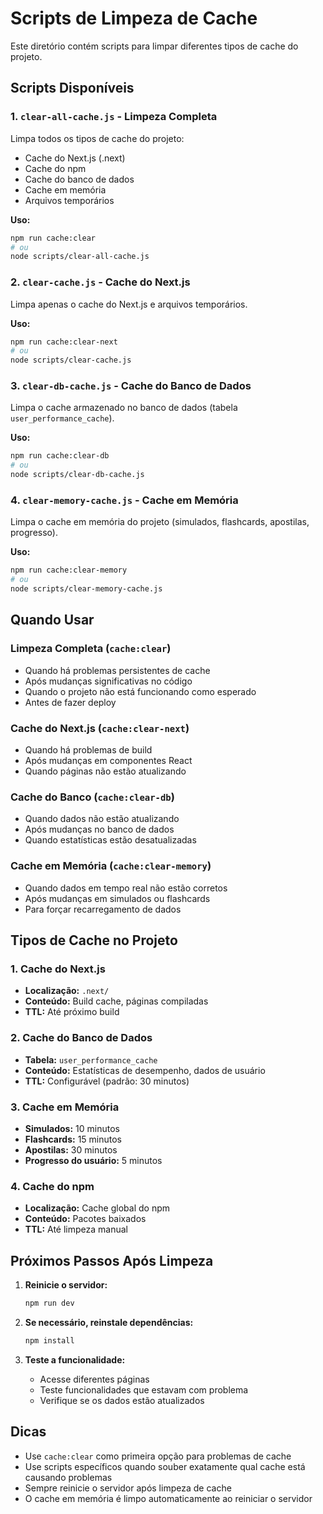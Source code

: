 # Scripts de Limpeza de Cache

Este diretório contém scripts para limpar diferentes tipos de cache do projeto.

## Scripts Disponíveis

### 1. `clear-all-cache.js` - Limpeza Completa
Limpa todos os tipos de cache do projeto:
- Cache do Next.js (.next)
- Cache do npm
- Cache do banco de dados
- Cache em memória
- Arquivos temporários

**Uso:**
```bash
npm run cache:clear
# ou
node scripts/clear-all-cache.js
```

### 2. `clear-cache.js` - Cache do Next.js
Limpa apenas o cache do Next.js e arquivos temporários.

**Uso:**
```bash
npm run cache:clear-next
# ou
node scripts/clear-cache.js
```

### 3. `clear-db-cache.js` - Cache do Banco de Dados
Limpa o cache armazenado no banco de dados (tabela `user_performance_cache`).

**Uso:**
```bash
npm run cache:clear-db
# ou
node scripts/clear-db-cache.js
```

### 4. `clear-memory-cache.js` - Cache em Memória
Limpa o cache em memória do projeto (simulados, flashcards, apostilas, progresso).

**Uso:**
```bash
npm run cache:clear-memory
# ou
node scripts/clear-memory-cache.js
```

## Quando Usar

### Limpeza Completa (`cache:clear`)
- Quando há problemas persistentes de cache
- Após mudanças significativas no código
- Quando o projeto não está funcionando como esperado
- Antes de fazer deploy

### Cache do Next.js (`cache:clear-next`)
- Quando há problemas de build
- Após mudanças em componentes React
- Quando páginas não estão atualizando

### Cache do Banco (`cache:clear-db`)
- Quando dados não estão atualizando
- Após mudanças no banco de dados
- Quando estatísticas estão desatualizadas

### Cache em Memória (`cache:clear-memory`)
- Quando dados em tempo real não estão corretos
- Após mudanças em simulados ou flashcards
- Para forçar recarregamento de dados

## Tipos de Cache no Projeto

### 1. Cache do Next.js
- **Localização:** `.next/`
- **Conteúdo:** Build cache, páginas compiladas
- **TTL:** Até próximo build

### 2. Cache do Banco de Dados
- **Tabela:** `user_performance_cache`
- **Conteúdo:** Estatísticas de desempenho, dados de usuário
- **TTL:** Configurável (padrão: 30 minutos)

### 3. Cache em Memória
- **Simulados:** 10 minutos
- **Flashcards:** 15 minutos
- **Apostilas:** 30 minutos
- **Progresso do usuário:** 5 minutos

### 4. Cache do npm
- **Localização:** Cache global do npm
- **Conteúdo:** Pacotes baixados
- **TTL:** Até limpeza manual

## Próximos Passos Após Limpeza

1. **Reinicie o servidor:**
   ```bash
   npm run dev
   ```

2. **Se necessário, reinstale dependências:**
   ```bash
   npm install
   ```

3. **Teste a funcionalidade:**
   - Acesse diferentes páginas
   - Teste funcionalidades que estavam com problema
   - Verifique se os dados estão atualizados

## Dicas

- Use `cache:clear` como primeira opção para problemas de cache
- Use scripts específicos quando souber exatamente qual cache está causando problemas
- Sempre reinicie o servidor após limpeza de cache
- O cache em memória é limpo automaticamente ao reiniciar o servidor 